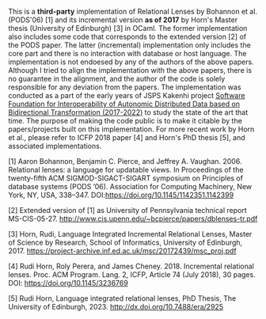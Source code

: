 This is a **third-party** implementation of Relational Lenses by Bohannon et al. (PODS'06) [1] and its incremental version **as of 2017** by Horn's Master thesis (University of Edinburgh) [3] in OCaml. 
The former implementation also includes some code that corresponds to the extended version [2] of the PODS paper. The latter (incremental) implementation only includes the core part and there is no interaction with database or host language.
The implementation is not endoesed by any of the authors of the above papers. Although I tried to align the implementation with the above papers, there is no guarantee in the alignment, and the author of the code is solely responsible for any deviation from the papers.
The implementation was conducted as a part of the early years of JSPS Kakenhi project [Software Foundation for Interoperability of Autonomic Distributed Data based on Bidirectional Transformation (2017-2022)](https://kaken.nii.ac.jp/en/grant/KAKENHI-PROJECT-17H06099/) to study the state of the art that time.
The purpose of making the code public is to make it citable by the papers/projects built on this implementation.
For more recent work by Horn et al., please refer to ICFP 2018 paper [4] and Horn's PhD thesis [5], and associated implementations.


[1] Aaron Bohannon, Benjamin C. Pierce, and Jeffrey A. Vaughan. 2006. Relational lenses: a language for updatable views. In Proceedings of the twenty-fifth ACM SIGMOD-SIGACT-SIGART symposium on Principles of database systems (PODS ’06). Association for Computing Machinery, New York, NY, USA, 338–347. DOI:https://doi.org/10.1145/1142351.1142399

[2] Extended version of [1] as University of Pennsylvania technical report MS-CIS-05-27. http://www.cis.upenn.edu/~bcpierce/papers/dblenses-tr.pdf

[3] Horn, Rudi, Language Integrated Incremental Relational Lenses, Master of Science by Research, 
School of Informatics, University of Edinburgh, 2017. https://project-archive.inf.ed.ac.uk/msc/20172439/msc_proj.pdf 

[4] Rudi Horn, Roly Perera, and James Cheney. 2018. Incremental relational lenses. Proc. ACM Program. Lang. 2, ICFP, Article 74 (July 2018), 30 pages. DOI: https://doi.org/10.1145/3236769

[5] Rudi Horn, Language integrated relational lenses, PhD Thesis, The University of Edinburgh, 2023. http://dx.doi.org/10.7488/era/2925
